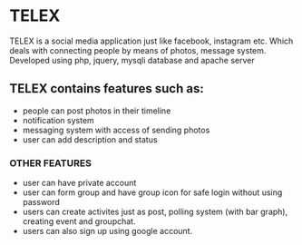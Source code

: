 # TELEX
TELEX is a social media application just like facebook, instagram etc. Which deals with connecting people by means of photos, message system. Developed using php, jquery, mysqli database and apache server 
## TELEX contains features such as:
* people can post photos in their timeline
* notification system
* messaging system with access of sending photos 
* user can add description and status
### OTHER FEATURES
* user can have private account
* user can form group and have group icon for safe login without using password
* users can create activites just as post, polling system (with bar graph), creating event and groupchat.
* users can also sign up using google account.
